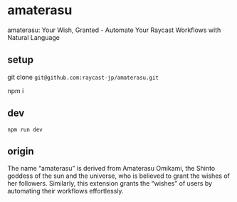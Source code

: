 # amaterasu

amaterasu: Your Wish, Granted - Automate Your Raycast Workflows with Natural Language

## setup

git clone `git@github.com:raycast-jp/amaterasu.git`

npm i

## dev

`npm run dev`

## origin
The name “amaterasu” is derived from Amaterasu Omikami, the Shinto goddess of the sun and the universe, who is believed to grant the wishes of her followers.
Similarly, this extension grants the “wishes” of users by automating their workflows effortlessly.
